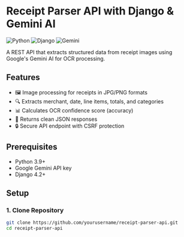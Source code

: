 # Receipt Parser API with Django & Gemini AI

![Python](https://img.shields.io/badge/python-3.9+-blue.svg)
![Django](https://img.shields.io/badge/django-4.2+-green.svg)
![Gemini](https://img.shields.io/badge/google__generativeai-0.1.0+-orange.svg)

A REST API that extracts structured data from receipt images using Google's Gemini AI for OCR processing.

## Features

- 🖼️ Image processing for receipts in JPG/PNG formats
- 🔍 Extracts merchant, date, line items, totals, and categories
- 📊 Calculates OCR confidence score (accuracy)
- 🔄 Returns clean JSON responses
- 🔒 Secure API endpoint with CSRF protection

## Prerequisites

- Python 3.9+
- Google Gemini API key
- Django 4.2+

## Setup

### 1. Clone Repository
```bash
git clone https://github.com/yourusername/receipt-parser-api.git
cd receipt-parser-api


